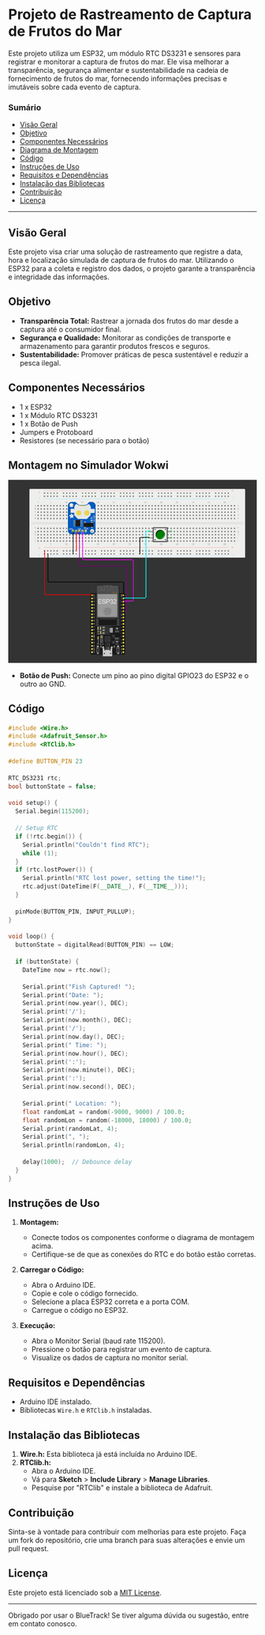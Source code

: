 # Projeto de Rastreamento de Captura de Frutos do Mar

Este projeto utiliza um ESP32, um módulo RTC DS3231 e sensores para registrar e monitorar a captura de frutos do mar. Ele visa melhorar a transparência, segurança alimentar e sustentabilidade na cadeia de fornecimento de frutos do mar, fornecendo informações precisas e imutáveis sobre cada evento de captura.

### Sumário

- [Visão Geral](#visão-geral)
- [Objetivo](#objetivo)
- [Componentes Necessários](#componentes-necessários)
- [Diagrama de Montagem](#montagem-no-simulador-wokwi)
- [Código](#código)
- [Instruções de Uso](#instruções-de-uso)
- [Requisitos e Dependências](#requisitos-e-dependências)
- [Instalação das Bibliotecas](#instalação-das-bibliotecas)
- [Contribuição](#contribuição)
- [Licença](#licença)

---

## Visão Geral

Este projeto visa criar uma solução de rastreamento que registre a data, hora e localização simulada de captura de frutos do mar. Utilizando o ESP32 para a coleta e registro dos dados, o projeto garante a transparência e integridade das informações.

## Objetivo

- **Transparência Total:** Rastrear a jornada dos frutos do mar desde a captura até o consumidor final.
- **Segurança e Qualidade:** Monitorar as condições de transporte e armazenamento para garantir produtos frescos e seguros.
- **Sustentabilidade:** Promover práticas de pesca sustentável e reduzir a pesca ilegal.

## Componentes Necessários

- 1 x ESP32
- 1 x Módulo RTC DS3231
- 1 x Botão de Push
- Jumpers e Protoboard
- Resistores (se necessário para o botão)

## Montagem no Simulador Wokwi

<img src="wokwi-img">

- **Botão de Push:** Conecte um pino ao pino digital GPIO23 do ESP32 e o outro ao GND.

## Código

```cpp
#include <Wire.h>
#include <Adafruit_Sensor.h>
#include <RTClib.h>

#define BUTTON_PIN 23

RTC_DS3231 rtc;
bool buttonState = false;

void setup() {
  Serial.begin(115200);

  // Setup RTC
  if (!rtc.begin()) {
    Serial.println("Couldn't find RTC");
    while (1);
  }
  if (rtc.lostPower()) {
    Serial.println("RTC lost power, setting the time!");
    rtc.adjust(DateTime(F(__DATE__), F(__TIME__)));
  }

  pinMode(BUTTON_PIN, INPUT_PULLUP);
}

void loop() {
  buttonState = digitalRead(BUTTON_PIN) == LOW;

  if (buttonState) {
    DateTime now = rtc.now();

    Serial.print("Fish Captured! ");
    Serial.print("Date: ");
    Serial.print(now.year(), DEC);
    Serial.print('/');
    Serial.print(now.month(), DEC);
    Serial.print('/');
    Serial.print(now.day(), DEC);
    Serial.print(" Time: ");
    Serial.print(now.hour(), DEC);
    Serial.print(':');
    Serial.print(now.minute(), DEC);
    Serial.print(':');
    Serial.print(now.second(), DEC);

    Serial.print(" Location: ");
    float randomLat = random(-9000, 9000) / 100.0;
    float randomLon = random(-18000, 18000) / 100.0;
    Serial.print(randomLat, 4);
    Serial.print(", ");
    Serial.println(randomLon, 4);

    delay(1000);  // Debounce delay
  }
}
```

## Instruções de Uso

1. **Montagem:**
   - Conecte todos os componentes conforme o diagrama de montagem acima.
   - Certifique-se de que as conexões do RTC e do botão estão corretas.

2. **Carregar o Código:**
   - Abra o Arduino IDE.
   - Copie e cole o código fornecido.
   - Selecione a placa ESP32 correta e a porta COM.
   - Carregue o código no ESP32.

3. **Execução:**
   - Abra o Monitor Serial (baud rate 115200).
   - Pressione o botão para registrar um evento de captura.
   - Visualize os dados de captura no monitor serial.

## Requisitos e Dependências

- Arduino IDE instalado.
- Bibliotecas `Wire.h` e `RTClib.h` instaladas.

## Instalação das Bibliotecas

1. **Wire.h:** Esta biblioteca já está incluída no Arduino IDE.
2. **RTClib.h:**
   - Abra o Arduino IDE.
   - Vá para **Sketch** > **Include Library** > **Manage Libraries**.
   - Pesquise por "RTClib" e instale a biblioteca de Adafruit.

## Contribuição

Sinta-se à vontade para contribuir com melhorias para este projeto. Faça um fork do repositório, crie uma branch para suas alterações e envie um pull request.

## Licença

Este projeto está licenciado sob a [MIT License](LICENSE).

---

Obrigado por usar o BlueTrack! Se tiver alguma dúvida ou sugestão, entre em contato conosco.
